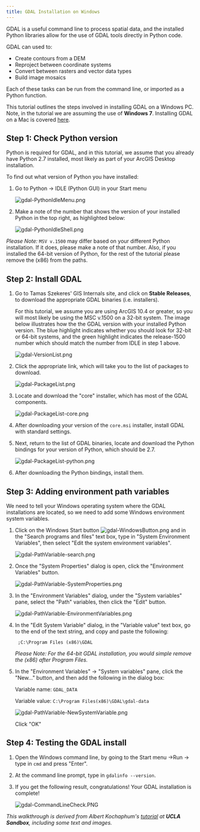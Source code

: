 ```yaml
---
title: GDAL Installation on Windows
---
```


GDAL is a useful command line to process spatial data, and the installed Python libraries allow for the 
use of GDAL tools directly in Python code.

GDAL can used to:

  * Create contours from a DEM
  * Reproject between coordinate systems
  * Convert between rasters and vector data types
  * Build image mosaics

Each of these tasks can be run from the command line, or imported as a Python function.

This tutorial outlines the steps involved in installing GDAL on a Windows PC. Note, in the tutorial we
 are assuming the use of **Windows 7**. Installing GDAL on a Mac is covered [here](http://sandbox.idre.ucla.edu/?p=779).


## Step 1: Check Python version

Python is required for GDAL, and in this tutorial, we assume that you already have Python 2.7 installed,
most likely as part of your ArcGIS Desktop installation.

To find out what version of Python you have installed:

1. Go to Python -> IDLE (Python GUI) in your Start menu

    ![gdal-PythonIdleMenu.png]({{site.baseurl}}assets/images/gdal-PythonIdleMenu.png)

2. Make a note of the number that shows the version of your installed Python in the
top right, as highlighted below:

    ![gdal-PythonIdleShell.png]({{site.baseurl}}assets/images/gdal-PythonIdleShell.png)

*Please Note:* `MSV v.1500` may differ based on your different Python installation.  If it does,
please make a note of that number.  Also, if you installed the 64-bit version of Python, for the 
rest of the tutorial please remove the (x86) from the paths.

## Step 2: Install GDAL

1. Go to Tamas Szekeres' GIS Internals site, and click on **Stable Releases**, to download the appropriate 
GDAL binaries (i.e. installers).

    For this tutorial, we assume you are using ArcGIS 10.4 or greater, so you will most likely be using
    the MSC v.1500 on a 32-bit system. The image below illustrates how the the GDAL version with your 
    installed Python version.  The blue highlight indicates whether you should look for 32-bit or 64-bit
    systems, and the green highlight indicates the release-1500 number which should match the number from
    IDLE in step 1 above.

    ![gdal-VersionList.png]({{site.baseurl}}assets/images/gdal-VersionList.png)

2. Click the appropriate link, which will take you to the list of packages to download.

    ![gdal-PackageList.png]({{site.baseurl}}assets/images/gdal-PackageList.png)

3. Locate and download the "core" installer, which has most of the GDAL components.

    ![gdal-PackageList-core.png]({{site.baseurl}}assets/images/gdal-PackageList-core.png)

4. After downloading your version of the `core.msi` installer, install GDAL with standard settings.

5. Next, return to the list of GDAL binaries, locate and download the Python bindings for your version
of Python, which should be 2.7.

    ![gdal-PackageList-python.png]({{site.baseurl}}assets/images/gdal-PackageList-python.png)

6. After downloading the Python bindings, install them.

## Step 3: Adding environment path variables

We need to tell your Windows operating system where the GDAL installations are located, so we need
to add some Windows environment system variables. 

1. Click on the Windows Start button ![gdal-WindowsButton.png]({{site.baseurl}}assets/images/gdal-WindowsButton.png) 
and in the "Search programs and files" text box, type in "System Environment Variables", then select 
"Edit the system environment variables".

    ![gdal-PathVariable-search.png]({{site.baseurl}}assets/images/gdal-PathVariable-search.png)

2. Once the "System Properties" dialog is open, click the "Environment Variables" button.

    ![gdal-PathVariable-SystemProperties.png]({{site.baseurl}}assets/images/gdal-PathVariable-SystemProperties.png)

3. In the "Environment Variables" dialog, under the "System variables" pane, select the "Path" variables,
then click the "Edit" button.

    ![gdal-PathVariable-EnvironmentVariables.png]({{site.baseurl}}assets/images/gdal-PathVariable-EnvironmentVariables.png)

4. In the "Edit System Variable" dialog, in the "Variable value" text box, go to the end of the text string, and
copy and paste the following:

        ;C:\Program Files (x86)\GDAL

    *Please Note: For the 64-bit GDAL installation, you would simple remove the (x86) after Program Files.*

5. In the "Environment Variables" -> "System variables" pane, click the "New..." button, and then add the following
in the dialog box:

    Variable name: `GDAL_DATA`
    
    Variable value: `C:\Program Files(x86)\GDAL\gdal-data`

    ![gdal-PathVariable-NewSystemVariable.png]({{site.baseurl}}assets/images/gdal-PathVariable-NewSystemVariable.png)
    
    Click "OK"

## Step 4: Testing the GDAL install

1. Open the Windows command line, by going to the Start menu ->Run -> type in `cmd` and press "Enter". 

2. At the command line prompt, type in `gdalinfo --version`.

3. If you get the following result, congratulations!  Your GDAL installation is complete!

     ![gdal-CommandLineCheck.PNG]({{site.baseurl}}assets/images/gdal-CommandLineCheck.PNG)
        



*This walkthrough is derived from Albert Kochaphum's [tutorial](https://sandbox.idre.ucla.edu/sandbox/tutorials/installing-gdal-for-windows)
at **UCLA Sandbox**, including some text and images.*